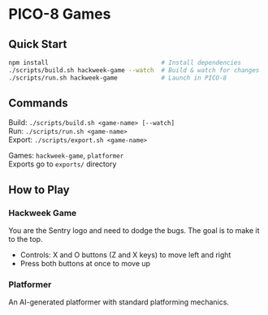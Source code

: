 # PICO-8 Games

## Quick Start

```bash
npm install                               # Install dependencies
./scripts/build.sh hackweek-game --watch  # Build & watch for changes
./scripts/run.sh hackweek-game            # Launch in PICO-8
```

## Commands

Build: `./scripts/build.sh <game-name> [--watch]`  
Run: `./scripts/run.sh <game-name>`  
Export: `./scripts/export.sh <game-name>`

Games: `hackweek-game`, `platformer`  
Exports go to `exports/` directory

## How to Play

### Hackweek Game
You are the Sentry logo and need to dodge the bugs. The goal is to make it to the top. 
- Controls: X and O buttons (Z and X keys) to move left and right
- Press both buttons at once to move up

### Platformer
An AI-generated platformer with standard platforming mechanics.
